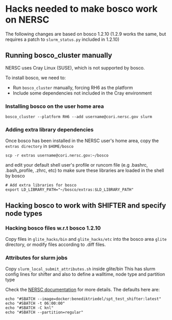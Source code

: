 # Hacks needed to make bosco work on NERSC

The following changes are based on bosco 1.2.10 (1.2.9 works the same, but requires a patch to `slurm_status.py` included in 1.2.10)

## Running bosco\_cluster manually

NERSC uses Cray Linux (SUSE), which is not supported by bosco.

To install bosco, we need to:
- Run `bosco_cluster` manually, forcing RH6 as the platform
- Include some dependencies not included in the Cray environment

### Installing bosco on the user home area
```
bosco_cluster --platform RH6 --add username@cori.nersc.gov slurm
```

### Adding extra library dependencies
Once bosco has been installed in the NERSC user's home area, copy the `extras directory` in `$HOME/bosco`

```
scp -r extras username@cori.nersc.gov:~/bosco
```
and edit your default shell user's profile or runcom file (e.g .bashrc, .bash\_profile, .zhrc, etc) to make sure these libraries are loaded in the shell by bosco

```
# Add extra libraries for bosco
export LD_LIBRARY_PATH="~/bosco/extras:$LD_LIBRARY_PATH"
```

## Hacking bosco to work with SHIFTER and specify node types

### Hacking bosco files w.r.t bosco 1.2.10
Copy files in `glite_hacks/bin` and `glite_hacks/etc` into the bosco area `glite` directory, or modify files according to .diff files.

### Attributes for slurm jobs
Copy `slurm_local_submit_attributes.sh` inside glite/bin
This has slurm config lines for shifter and also to define a walltime, node type and partition type

Check the [NERSC documentation](http://www.nersc.gov/users/computational-systems/cori/running-jobs/batch-jobs) for more details. The defaults here are:

```
echo "#SBATCH --image=docker:benediktriedel/spt_test_shifter:latest"
echo "#SBATCH -t 06:00:00"
echo "#SBATCH -C knl"
echo "#SBATCH --partition=regular"
```

